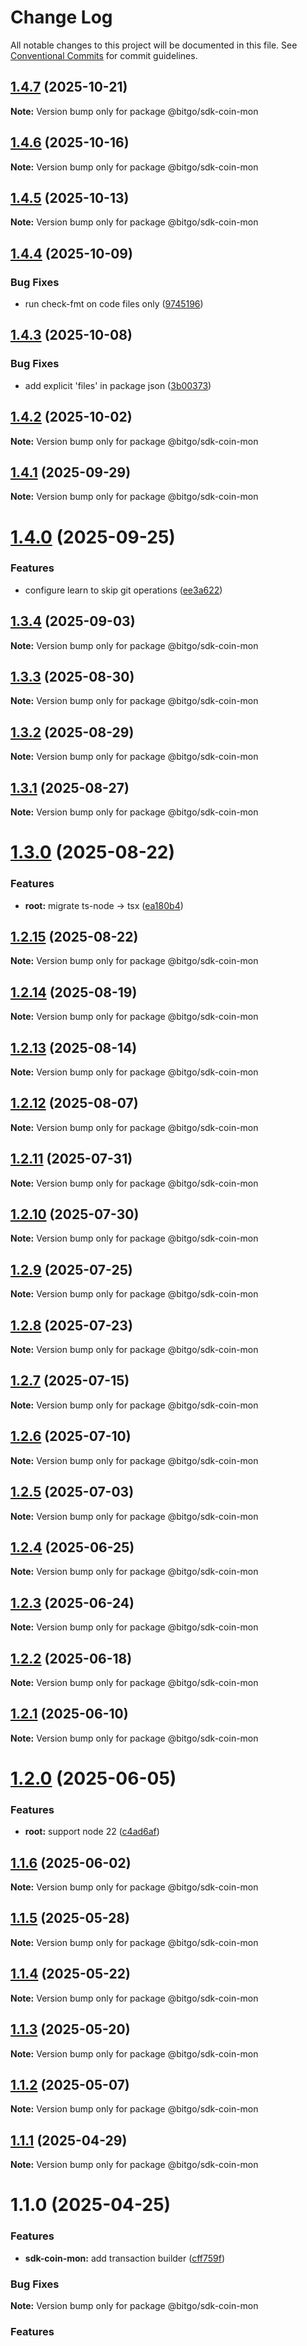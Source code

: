 # Change Log

All notable changes to this project will be documented in this file.
See [Conventional Commits](https://conventionalcommits.org) for commit guidelines.

## [1.4.7](https://github.com/BitGo/BitGoJS/compare/@bitgo/sdk-coin-mon@1.4.6...@bitgo/sdk-coin-mon@1.4.7) (2025-10-21)

**Note:** Version bump only for package @bitgo/sdk-coin-mon





## [1.4.6](https://github.com/BitGo/BitGoJS/compare/@bitgo/sdk-coin-mon@1.4.5...@bitgo/sdk-coin-mon@1.4.6) (2025-10-16)

**Note:** Version bump only for package @bitgo/sdk-coin-mon





## [1.4.5](https://github.com/BitGo/BitGoJS/compare/@bitgo/sdk-coin-mon@1.4.4...@bitgo/sdk-coin-mon@1.4.5) (2025-10-13)

**Note:** Version bump only for package @bitgo/sdk-coin-mon





## [1.4.4](https://github.com/BitGo/BitGoJS/compare/@bitgo/sdk-coin-mon@1.4.3...@bitgo/sdk-coin-mon@1.4.4) (2025-10-09)


### Bug Fixes

* run check-fmt on code files only ([9745196](https://github.com/BitGo/BitGoJS/commit/9745196b02b9678c740d290a4638ceb153a8fd75))





## [1.4.3](https://github.com/BitGo/BitGoJS/compare/@bitgo/sdk-coin-mon@1.4.2...@bitgo/sdk-coin-mon@1.4.3) (2025-10-08)


### Bug Fixes

* add explicit 'files' in package json ([3b00373](https://github.com/BitGo/BitGoJS/commit/3b0037396f6ac16bb9380bd85bf37f2b133068f4))





## [1.4.2](https://github.com/BitGo/BitGoJS/compare/@bitgo/sdk-coin-mon@1.4.1...@bitgo/sdk-coin-mon@1.4.2) (2025-10-02)

**Note:** Version bump only for package @bitgo/sdk-coin-mon

## [1.4.1](https://github.com/BitGo/BitGoJS/compare/@bitgo/sdk-coin-mon@1.4.0...@bitgo/sdk-coin-mon@1.4.1) (2025-09-29)

**Note:** Version bump only for package @bitgo/sdk-coin-mon

# [1.4.0](https://github.com/BitGo/BitGoJS/compare/@bitgo/sdk-coin-mon@1.3.4...@bitgo/sdk-coin-mon@1.4.0) (2025-09-25)

### Features

- configure learn to skip git operations ([ee3a622](https://github.com/BitGo/BitGoJS/commit/ee3a6220496476aa7f4545b5f4a9a3bf97d9bdb9))

## [1.3.4](https://github.com/BitGo/BitGoJS/compare/@bitgo/sdk-coin-mon@1.3.3...@bitgo/sdk-coin-mon@1.3.4) (2025-09-03)

**Note:** Version bump only for package @bitgo/sdk-coin-mon

## [1.3.3](https://github.com/BitGo/BitGoJS/compare/@bitgo/sdk-coin-mon@1.3.2...@bitgo/sdk-coin-mon@1.3.3) (2025-08-30)

**Note:** Version bump only for package @bitgo/sdk-coin-mon

## [1.3.2](https://github.com/BitGo/BitGoJS/compare/@bitgo/sdk-coin-mon@1.3.1...@bitgo/sdk-coin-mon@1.3.2) (2025-08-29)

**Note:** Version bump only for package @bitgo/sdk-coin-mon

## [1.3.1](https://github.com/BitGo/BitGoJS/compare/@bitgo/sdk-coin-mon@1.3.0...@bitgo/sdk-coin-mon@1.3.1) (2025-08-27)

**Note:** Version bump only for package @bitgo/sdk-coin-mon

# [1.3.0](https://github.com/BitGo/BitGoJS/compare/@bitgo/sdk-coin-mon@1.2.15...@bitgo/sdk-coin-mon@1.3.0) (2025-08-22)

### Features

- **root:** migrate ts-node -> tsx ([ea180b4](https://github.com/BitGo/BitGoJS/commit/ea180b43001d8e956196bc07b32798e3a7031eeb))

## [1.2.15](https://github.com/BitGo/BitGoJS/compare/@bitgo/sdk-coin-mon@1.2.14...@bitgo/sdk-coin-mon@1.2.15) (2025-08-22)

**Note:** Version bump only for package @bitgo/sdk-coin-mon

## [1.2.14](https://github.com/BitGo/BitGoJS/compare/@bitgo/sdk-coin-mon@1.2.13...@bitgo/sdk-coin-mon@1.2.14) (2025-08-19)

**Note:** Version bump only for package @bitgo/sdk-coin-mon

## [1.2.13](https://github.com/BitGo/BitGoJS/compare/@bitgo/sdk-coin-mon@1.2.12...@bitgo/sdk-coin-mon@1.2.13) (2025-08-14)

**Note:** Version bump only for package @bitgo/sdk-coin-mon

## [1.2.12](https://github.com/BitGo/BitGoJS/compare/@bitgo/sdk-coin-mon@1.2.11...@bitgo/sdk-coin-mon@1.2.12) (2025-08-07)

**Note:** Version bump only for package @bitgo/sdk-coin-mon

## [1.2.11](https://github.com/BitGo/BitGoJS/compare/@bitgo/sdk-coin-mon@1.2.10...@bitgo/sdk-coin-mon@1.2.11) (2025-07-31)

**Note:** Version bump only for package @bitgo/sdk-coin-mon

## [1.2.10](https://github.com/BitGo/BitGoJS/compare/@bitgo/sdk-coin-mon@1.2.9...@bitgo/sdk-coin-mon@1.2.10) (2025-07-30)

**Note:** Version bump only for package @bitgo/sdk-coin-mon

## [1.2.9](https://github.com/BitGo/BitGoJS/compare/@bitgo/sdk-coin-mon@1.2.7...@bitgo/sdk-coin-mon@1.2.9) (2025-07-25)

**Note:** Version bump only for package @bitgo/sdk-coin-mon

## [1.2.8](https://github.com/BitGo/BitGoJS/compare/@bitgo/sdk-coin-mon@1.2.7...@bitgo/sdk-coin-mon@1.2.8) (2025-07-23)

**Note:** Version bump only for package @bitgo/sdk-coin-mon

## [1.2.7](https://github.com/BitGo/BitGoJS/compare/@bitgo/sdk-coin-mon@1.2.6...@bitgo/sdk-coin-mon@1.2.7) (2025-07-15)

**Note:** Version bump only for package @bitgo/sdk-coin-mon

## [1.2.6](https://github.com/BitGo/BitGoJS/compare/@bitgo/sdk-coin-mon@1.2.5...@bitgo/sdk-coin-mon@1.2.6) (2025-07-10)

**Note:** Version bump only for package @bitgo/sdk-coin-mon

## [1.2.5](https://github.com/BitGo/BitGoJS/compare/@bitgo/sdk-coin-mon@1.2.4...@bitgo/sdk-coin-mon@1.2.5) (2025-07-03)

**Note:** Version bump only for package @bitgo/sdk-coin-mon

## [1.2.4](https://github.com/BitGo/BitGoJS/compare/@bitgo/sdk-coin-mon@1.2.3...@bitgo/sdk-coin-mon@1.2.4) (2025-06-25)

**Note:** Version bump only for package @bitgo/sdk-coin-mon

## [1.2.3](https://github.com/BitGo/BitGoJS/compare/@bitgo/sdk-coin-mon@1.2.2...@bitgo/sdk-coin-mon@1.2.3) (2025-06-24)

**Note:** Version bump only for package @bitgo/sdk-coin-mon

## [1.2.2](https://github.com/BitGo/BitGoJS/compare/@bitgo/sdk-coin-mon@1.2.1...@bitgo/sdk-coin-mon@1.2.2) (2025-06-18)

**Note:** Version bump only for package @bitgo/sdk-coin-mon

## [1.2.1](https://github.com/BitGo/BitGoJS/compare/@bitgo/sdk-coin-mon@1.2.0...@bitgo/sdk-coin-mon@1.2.1) (2025-06-10)

**Note:** Version bump only for package @bitgo/sdk-coin-mon

# [1.2.0](https://github.com/BitGo/BitGoJS/compare/@bitgo/sdk-coin-mon@1.1.6...@bitgo/sdk-coin-mon@1.2.0) (2025-06-05)

### Features

- **root:** support node 22 ([c4ad6af](https://github.com/BitGo/BitGoJS/commit/c4ad6af2e8896221417c303f0f6b84652b493216))

## [1.1.6](https://github.com/BitGo/BitGoJS/compare/@bitgo/sdk-coin-mon@1.1.5...@bitgo/sdk-coin-mon@1.1.6) (2025-06-02)

**Note:** Version bump only for package @bitgo/sdk-coin-mon

## [1.1.5](https://github.com/BitGo/BitGoJS/compare/@bitgo/sdk-coin-mon@1.1.4...@bitgo/sdk-coin-mon@1.1.5) (2025-05-28)

**Note:** Version bump only for package @bitgo/sdk-coin-mon

## [1.1.4](https://github.com/BitGo/BitGoJS/compare/@bitgo/sdk-coin-mon@1.1.3...@bitgo/sdk-coin-mon@1.1.4) (2025-05-22)

**Note:** Version bump only for package @bitgo/sdk-coin-mon

## [1.1.3](https://github.com/BitGo/BitGoJS/compare/@bitgo/sdk-coin-mon@1.1.2...@bitgo/sdk-coin-mon@1.1.3) (2025-05-20)

**Note:** Version bump only for package @bitgo/sdk-coin-mon

## [1.1.2](https://github.com/BitGo/BitGoJS/compare/@bitgo/sdk-coin-mon@1.1.1...@bitgo/sdk-coin-mon@1.1.2) (2025-05-07)

**Note:** Version bump only for package @bitgo/sdk-coin-mon

## [1.1.1](https://github.com/BitGo/BitGoJS/compare/@bitgo/sdk-coin-mon@1.1.0...@bitgo/sdk-coin-mon@1.1.1) (2025-04-29)

**Note:** Version bump only for package @bitgo/sdk-coin-mon

# 1.1.0 (2025-04-25)

### Features

- **sdk-coin-mon:** add transaction builder ([cff759f](https://github.com/BitGo/BitGoJS/commit/cff759f5c91711ec81af7effc7fe3d32320930fb))

### Bug Fixes

**Note:** Version bump only for package @bitgo/sdk-coin-mon

### Features
